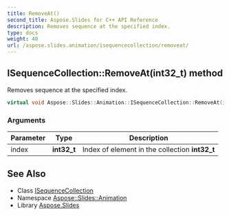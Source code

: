 ```yaml
---
title: RemoveAt()
second_title: Aspose.Slides for C++ API Reference
description: Removes sequence at the specified index.
type: docs
weight: 40
url: /aspose.slides.animation/isequencecollection/removeat/
---
```

## ISequenceCollection::RemoveAt(int32_t) method


Removes sequence at the specified index.

```cpp
virtual void Aspose::Slides::Animation::ISequenceCollection::RemoveAt(int32_t index)=0
```


### Arguments

| Parameter | Type | Description |
| --- | --- | --- |
| index | **int32_t** | Index of element in the collection **int32_t** |

## See Also

* Class [ISequenceCollection](../)
* Namespace [Aspose::Slides::Animation](../../)
* Library [Aspose.Slides](../../../)